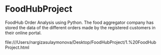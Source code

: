 # FoodHubProject
FoodHub Order Analysis using Python. The food aggregator company has stored the data of the different orders made by the registered customers in their online portal. 


file:///Users/nargizasulaymonova/Desktop/FoodHubProject/1.%20FoodHubProject.html
